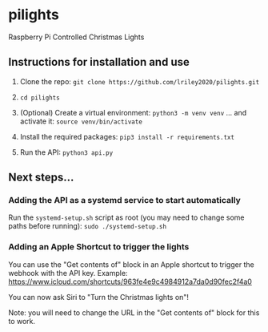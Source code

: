 # pilights
Raspberry Pi Controlled Christmas Lights


## Instructions for installation and use

1. Clone the repo: `git clone https://github.com/lriley2020/pilights.git`

2. `cd pilights`

3. (Optional) Create a virtual environment: `python3 -m venv venv` ... and activate it: `source venv/bin/activate`

4. Install the required packages: `pip3 install -r requirements.txt`

5. Run the API: `python3 api.py`


## Next steps...
### Adding the API as a systemd service to start automatically
Run the `systemd-setup.sh` script as root (you may need to change some paths before running): `sudo ./systemd-setup.sh`

### Adding an Apple Shortcut to trigger the lights
You can use the "Get contents of" block in an Apple shortcut to trigger the webhook with the API key.
Example:
https://www.icloud.com/shortcuts/963fe4e9c4984912a7da0d90fec2f4a0

You can now ask Siri to "Turn the Christmas lights on"!

Note: you will need to change the URL in the "Get contents of" block for this to work.
